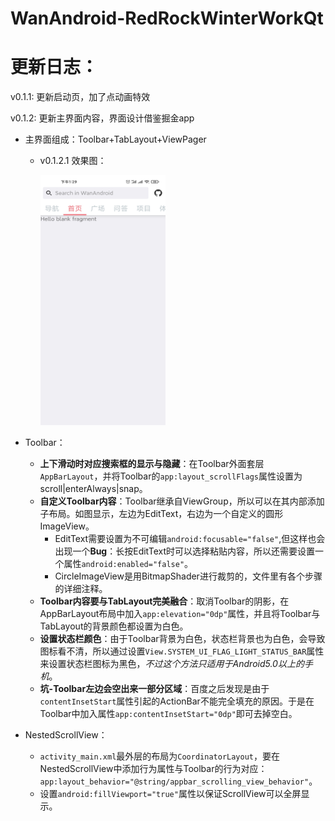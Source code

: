 # WanAndroid-RedRockWinterWorkQt

# 更新日志：
v0.1.1: 更新启动页，加了点动画特效

v0.1.2: 更新主界面内容，界面设计借鉴掘金app

- 主界面组成：Toolbar+TabLayout+ViewPager

  - v0.1.2.1 效果图：

    <img src="screenshot\v0.1.2.1.jpg" alt="v0.1.2.1" width="200" height="400" />

- Toolbar：

  - **上下滑动时对应搜索框的显示与隐藏**：在Toolbar外面套层`AppBarLayout`，并将Toolbar的`app:layout_scrollFlags`属性设置为scroll|enterAlways|snap。
  - **自定义Toolbar内容**：Toolbar继承自ViewGroup，所以可以在其内部添加子布局。如图显示，左边为EditText，右边为一个自定义的圆形ImageView。
    - EditText需要设置为不可编辑`android:focusable="false"`,但这样也会出现一个**Bug**：长按EditText时可以选择粘贴内容，所以还需要设置一个属性`android:enabled="false"`。
    - CircleImageView是用BitmapShader进行裁剪的，文件里有各个步骤的详细注释。
  - **Toolbar内容要与TabLayout完美融合**：取消Toolbar的阴影，在AppBarLayout布局中加入`app:elevation="0dp"`属性，并且将Toolbar与TabLayout的背景颜色都设置为白色。
  - **设置状态栏颜色**：由于Toolbar背景为白色，状态栏背景也为白色，会导致图标看不清，所以通过设置`View.SYSTEM_UI_FLAG_LIGHT_STATUS_BAR`属性来设置状态栏图标为黑色，*不过这个方法只适用于Android5.0以上的手机*。
  - **坑-Toolbar左边会空出来一部分区域**：百度之后发现是由于`contentInsetStart`属性引起的ActionBar不能完全填充的原因。于是在Toolbar中加入属性`app:contentInsetStart="0dp"`即可去掉空白。

- NestedScrollView：

  - `activity_main.xml`最外层的布局为`CoordinatorLayout`，要在NestedScrollView中添加行为属性与Toolbar的行为对应：`app:layout_behavior="@string/appbar_scrolling_view_behavior"`。
  - 设置`android:fillViewport="true"`属性以保证ScrollView可以全屏显示。
